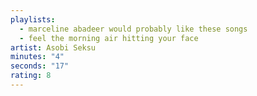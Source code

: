 ```yaml
---
playlists:
  - marceline abadeer would probably like these songs
  - feel the morning air hitting your face
artist: Asobi Seksu
minutes: "4"
seconds: "17"
rating: 8
---
```

